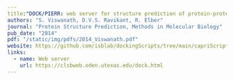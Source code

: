 ```yaml
---
title:"DOCK/PIERR: web server for structure prediction of protein-protein complexes"
authors: "S. Viswanath, D.V.S. Ravikant, R. Elber"
journal: "Protein Structure Prediction, Methods in Molecular Biology"
pub_date: "2014"
pdf: "/static/img/pdfs/2014_Viswanath.pdf" 
website: https://github.com/isblab/dockingScripts/tree/main/capriScripts/potentials
links:
  - name: Web server
    url: https://clsbweb.oden.utexas.edu/dock.html
---
```

